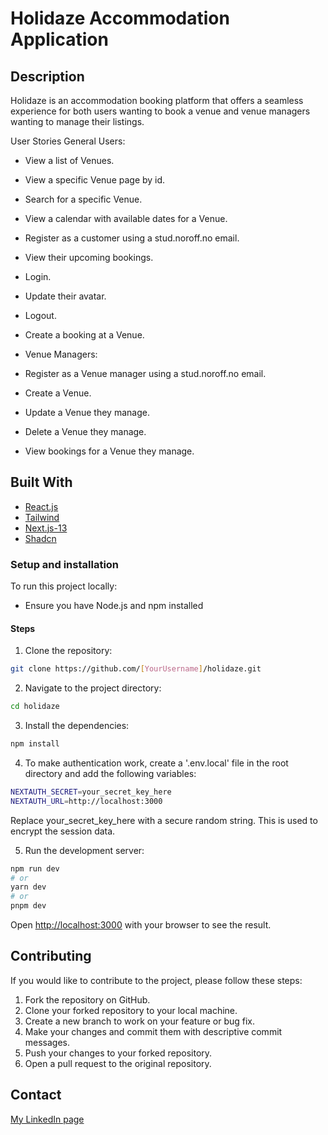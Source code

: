 # Holidaze Accommodation Application

## Description

Holidaze is an accommodation booking platform that offers a seamless experience for both users wanting to book a venue and venue managers wanting to manage their listings.

User Stories
General Users:

- View a list of Venues.
- View a specific Venue page by id.
- Search for a specific Venue.
- View a calendar with available dates for a Venue.

- Register as a customer using a stud.noroff.no email.
- View their upcoming bookings.
- Login.
- Update their avatar.
- Logout.
- Create a booking at a Venue.
- Venue Managers:

- Register as a Venue manager using a stud.noroff.no email.
- Create a Venue.
- Update a Venue they manage.
- Delete a Venue they manage.
- View bookings for a Venue they manage.

## Built With

- [React.js](https://reactjs.org/)
- [Tailwind](https://tailwindcss.com/)
- [Next.js-13](https://nextjs.org/blog/next-13)
- [Shadcn](https://ui.shadcn.com/)

### Setup and installation

To run this project locally:

- Ensure you have Node.js and npm installed

#### Steps

1. Clone the repository:

```bash
git clone https://github.com/[YourUsername]/holidaze.git
```

2. Navigate to the project directory:

```bash
cd holidaze
```

3. Install the dependencies:

```bash
npm install
```

4. To make authentication work, create a '.env.local' file in the root directory and add the following variables:

```bash
NEXTAUTH_SECRET=your_secret_key_here
NEXTAUTH_URL=http://localhost:3000
```

Replace your_secret_key_here with a secure random string. This is used to encrypt the session data.

5. Run the development server:

```bash
npm run dev
# or
yarn dev
# or
pnpm dev
```

Open [http://localhost:3000](http://localhost:3000) with your browser to see the result.

## Contributing

If you would like to contribute to the project, please follow these steps:

1. Fork the repository on GitHub.
2. Clone your forked repository to your local machine.
3. Create a new branch to work on your feature or bug fix.
4. Make your changes and commit them with descriptive commit messages.
5. Push your changes to your forked repository.
6. Open a pull request to the original repository.

## Contact

[My LinkedIn page](https://www.linkedin.com/in/bj%C3%B8rn-magnus-fromreide-18b1a1170/)
